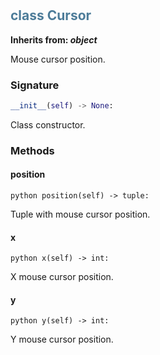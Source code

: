 #  

## <h2 style="color: #4d7c99;">class Cursor</h2>


**Inherits from: _object_**

Mouse cursor position.


### Signature

```python
__init__(self) -> None:
```

Class constructor.


### Methods


#### position

```python position(self) -> tuple:```

Tuple with mouse cursor position.

#### x

```python x(self) -> int:```

X mouse cursor position.

#### y

```python y(self) -> int:```

Y mouse cursor position.
